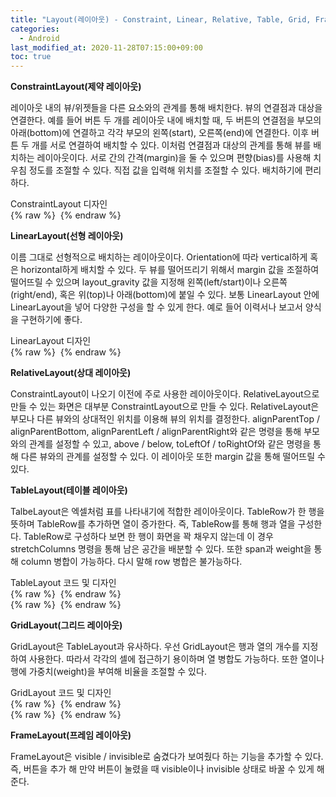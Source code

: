```yaml
---
title: "Layout(레이아웃) - Constraint, Linear, Relative, Table, Grid, Frame"
categories: 
  - Android
last_modified_at: 2020-11-28T07:15:00+09:00
toc: true
---
```


**ConstraintLayout(제약 레이아웃)**

레이아웃 내의 뷰/위젯들을 다른 요소와의 관계를 통해 배치한다. 뷰의 연결점과 대상을 연결한다. 예를 들어 버튼 두 개를 레이아웃 내에 배치할 때, 두 버튼의 연결점을 부모의 아래(bottom)에 연결하고 각각 부모의 왼쪽(start), 오른쪽(end)에 연결한다. 이후 버튼 두 개를 서로 연결하여 배치할 수 있다. 이처럼 연결점과 대상의 관계를 통해 뷰를 배치하는 레이아웃이다. 서로 간의 간격(margin)을 둘 수 있으며 편향(bias)를 사용해 치우침 정도를 조절할 수 있다. 직접 값을 입력해 위치를 조절할 수 있다. 배치하기에 편리하다.<br/>


ConstraintLayout 디자인<br/>
{% raw %} <img src="https://tmsksfh2012.github.io/assets/images/20201128androidView/ConstraintView.PNG" alt=""> {% endraw %}<br/>


**LinearLayout(선형 레이아웃)**

이름 그대로 선형적으로 배치하는 레이아웃이다. Orientation에 따라 vertical하게 혹은 horizontal하게 배치할 수 있다. 두 뷰를 떨어뜨리기 위해서 margin 값을 조절하여 떨어뜨릴 수 있으며 layout_gravity 값을 지정해 왼쪽(left/start)이나 오른쪽(right/end), 혹은 위(top)나 아래(bottom)에 붙일 수 있다. 보통 LinearLayout 안에 LinearLayout을 넣어 다양한 구성을 할 수 있게 한다. 예로 들어 이력서나 보고서 양식을 구현하기에 좋다.<br/>


LinearLayout 디자인<br/>
{% raw %} <img src="https://tmsksfh2012.github.io/assets/images/20201128androidView/LinearView.PNG" alt=""> {% endraw %}<br/>

**RelativeLayout(상대 레이아웃)**

ConstraintLayout이 나오기 이전에 주로 사용한 레이아웃이다. RelativeLayout으로 만들 수 있는 화면은 대부분 ConstraintLayout으로 만들 수 있다. RelativeLayout은 부모나 다른 뷰와의 상대적인 위치를 이용해 뷰의 위치를 결정한다. alignParentTop / alignParentBottom, alignParentLeft / alignParentRight와 같은 명령을 통해 부모와의 관계를 설정할 수 있고, above / below, toLeftOf / toRightOf와 같은 명령을 통해 다른 뷰와의 관계를 설정할 수 있다. 이 레이아웃 또한 margin 값을 통해 떨어뜨릴 수 있다.<br/>



**TableLayout(테이블 레이아웃)**

TalbeLayout은 엑셀처럼 표를 나타내기에 적합한 레이아웃이다. TableRow가 한 행을 뜻하며 TableRow를 추가하면 열이 증가한다. 즉, TableRow를 통해 행과 열을 구성한다. TableRow로 구성하다 보면 한 행이 화면을 꽉 채우지 않는데 이 경우 stretchColumns 명령을 통해 남은 공간을 배분할 수 있다. 또한 span과 weight을 통해 column 병합이 가능하다. 다시 말해 row 병합은 불가능하다.<br/>



TableLayout 코드 및 디자인<br/>
{% raw %} <img src="https://tmsksfh2012.github.io/assets/images/20201128androidView/Table.PNG" alt=""> {% endraw %}<br/>
{% raw %} <img src="https://tmsksfh2012.github.io/assets/images/20201128androidView/TableView.PNG" alt=""> {% endraw %}<br/>

**GridLayout(그리드 레이아웃)**

GridLayout은 TableLayout과 유사하다. 우선 GridLayout은 행과 열의 개수를 지정하여 사용한다. 따라서 각각의 셀에 접근하기 용이하며 열 병합도 가능하다. 또한 열이나 행에 가중치(weight)을 부여해 비율을 조절할 수 있다.<br/>



GridLayout 코드 및 디자인<br/>
{% raw %} <img src="https://tmsksfh2012.github.io/assets/images/20201128androidView/Grid.PNG" alt=""> {% endraw %}<br/>
{% raw %} <img src="https://tmsksfh2012.github.io/assets/images/20201128androidView/GridView.PNG" alt=""> {% endraw %}<br/>

**FrameLayout(프레임 레이아웃)**

FrameLayout은 visible / invisible로 숨겼다가 보여줬다 하는 기능을 추가할 수 있다. 즉, 버튼을 추가 해 만약 버튼이 눌렸을 때 visible이나 invisible 상태로 바꿀 수 있게 해준다.<br/>